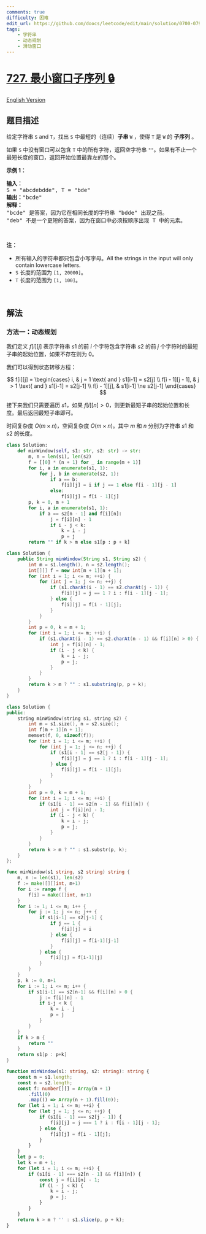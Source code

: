 ```yaml
---
comments: true
difficulty: 困难
edit_url: https://github.com/doocs/leetcode/edit/main/solution/0700-0799/0727.Minimum%20Window%20Subsequence/README.md
tags:
    - 字符串
    - 动态规划
    - 滑动窗口
---
```


<!-- problem:start -->

# [727. 最小窗口子序列 🔒](https://leetcode.cn/problems/minimum-window-subsequence)

[English Version](/solution/0700-0799/0727.Minimum%20Window%20Subsequence/README_EN.md)

## 题目描述

<!-- description:start -->

<p>给定字符串 <code>S</code> and <code>T</code>，找出 <code>S</code> 中最短的（连续）<strong>子串</strong> <code>W</code> ，使得 <code>T</code> 是 <code>W</code> 的 <strong>子序列</strong> 。</p>

<p>如果 <code>S</code> 中没有窗口可以包含 <code>T</code> 中的所有字符，返回空字符串 <code>&quot;&quot;</code>。如果有不止一个最短长度的窗口，返回开始位置最靠左的那个。</p>

<p><strong>示例 1：</strong></p>

<pre><strong>输入：</strong>
S = &quot;abcdebdde&quot;, T = &quot;bde&quot;
<strong>输出：</strong>&quot;bcde&quot;
<strong>解释：</strong>
&quot;bcde&quot; 是答案，因为它在相同长度的字符串 &quot;bdde&quot; 出现之前。
&quot;deb&quot; 不是一个更短的答案，因为在窗口中必须按顺序出现 T 中的元素。</pre>

<p>&nbsp;</p>

<p><strong>注：</strong></p>

<ul>
	<li>所有输入的字符串都只包含小写字母。All the strings in the input will only contain lowercase letters.</li>
	<li><code>S</code>&nbsp;长度的范围为&nbsp;<code>[1, 20000]</code>。</li>
	<li><code>T</code>&nbsp;长度的范围为&nbsp;<code>[1, 100]</code>。</li>
</ul>

<p>&nbsp;</p>

<!-- description:end -->

## 解法

<!-- solution:start -->

### 方法一：动态规划

我们定义 $f[i][j]$ 表示字符串 $s1$ 的前 $i$ 个字符包含字符串 $s2$ 的前 $j$ 个字符时的最短子串的起始位置，如果不存在则为 $0$。

我们可以得到状态转移方程：

$$
f[i][j] = \begin{cases}
i, & j = 1 \text{ and } s1[i-1] = s2[j] \\
f[i - 1][j - 1], & j > 1 \text{ and } s1[i-1] = s2[j-1] \\
f[i - 1][j], & s1[i-1] \ne s2[j-1]
\end{cases}
$$

接下来我们只需要遍历 $s1$，如果 $f[i][n] \gt 0$，则更新最短子串的起始位置和长度。最后返回最短子串即可。

时间复杂度 $O(m \times n)$，空间复杂度 $O(m \times n)$。其中 $m$ 和 $n$ 分别为字符串 $s1$ 和 $s2$ 的长度。

<!-- tabs:start -->

```python
class Solution:
    def minWindow(self, s1: str, s2: str) -> str:
        m, n = len(s1), len(s2)
        f = [[0] * (n + 1) for _ in range(m + 1)]
        for i, a in enumerate(s1, 1):
            for j, b in enumerate(s2, 1):
                if a == b:
                    f[i][j] = i if j == 1 else f[i - 1][j - 1]
                else:
                    f[i][j] = f[i - 1][j]
        p, k = 0, m + 1
        for i, a in enumerate(s1, 1):
            if a == s2[n - 1] and f[i][n]:
                j = f[i][n] - 1
                if i - j < k:
                    k = i - j
                    p = j
        return "" if k > m else s1[p : p + k]
```

```java
class Solution {
    public String minWindow(String s1, String s2) {
        int m = s1.length(), n = s2.length();
        int[][] f = new int[m + 1][n + 1];
        for (int i = 1; i <= m; ++i) {
            for (int j = 1; j <= n; ++j) {
                if (s1.charAt(i - 1) == s2.charAt(j - 1)) {
                    f[i][j] = j == 1 ? i : f[i - 1][j - 1];
                } else {
                    f[i][j] = f[i - 1][j];
                }
            }
        }
        int p = 0, k = m + 1;
        for (int i = 1; i <= m; ++i) {
            if (s1.charAt(i - 1) == s2.charAt(n - 1) && f[i][n] > 0) {
                int j = f[i][n] - 1;
                if (i - j < k) {
                    k = i - j;
                    p = j;
                }
            }
        }
        return k > m ? "" : s1.substring(p, p + k);
    }
}
```

```cpp
class Solution {
public:
    string minWindow(string s1, string s2) {
        int m = s1.size(), n = s2.size();
        int f[m + 1][n + 1];
        memset(f, 0, sizeof(f));
        for (int i = 1; i <= m; ++i) {
            for (int j = 1; j <= n; ++j) {
                if (s1[i - 1] == s2[j - 1]) {
                    f[i][j] = j == 1 ? i : f[i - 1][j - 1];
                } else {
                    f[i][j] = f[i - 1][j];
                }
            }
        }
        int p = 0, k = m + 1;
        for (int i = 1; i <= m; ++i) {
            if (s1[i - 1] == s2[n - 1] && f[i][n]) {
                int j = f[i][n] - 1;
                if (i - j < k) {
                    k = i - j;
                    p = j;
                }
            }
        }
        return k > m ? "" : s1.substr(p, k);
    }
};
```

```go
func minWindow(s1 string, s2 string) string {
	m, n := len(s1), len(s2)
	f := make([][]int, m+1)
	for i := range f {
		f[i] = make([]int, n+1)
	}
	for i := 1; i <= m; i++ {
		for j := 1; j <= n; j++ {
			if s1[i-1] == s2[j-1] {
				if j == 1 {
					f[i][j] = i
				} else {
					f[i][j] = f[i-1][j-1]
				}
			} else {
				f[i][j] = f[i-1][j]
			}
		}
	}
	p, k := 0, m+1
	for i := 1; i <= m; i++ {
		if s1[i-1] == s2[n-1] && f[i][n] > 0 {
			j := f[i][n] - 1
			if i-j < k {
				k = i - j
				p = j
			}
		}
	}
	if k > m {
		return ""
	}
	return s1[p : p+k]
}
```

```ts
function minWindow(s1: string, s2: string): string {
    const m = s1.length;
    const n = s2.length;
    const f: number[][] = Array(m + 1)
        .fill(0)
        .map(() => Array(n + 1).fill(0));
    for (let i = 1; i <= m; ++i) {
        for (let j = 1; j <= n; ++j) {
            if (s1[i - 1] === s2[j - 1]) {
                f[i][j] = j === 1 ? i : f[i - 1][j - 1];
            } else {
                f[i][j] = f[i - 1][j];
            }
        }
    }
    let p = 0;
    let k = m + 1;
    for (let i = 1; i <= m; ++i) {
        if (s1[i - 1] === s2[n - 1] && f[i][n]) {
            const j = f[i][n] - 1;
            if (i - j < k) {
                k = i - j;
                p = j;
            }
        }
    }
    return k > m ? '' : s1.slice(p, p + k);
}
```

<!-- tabs:end -->

<!-- solution:end -->

<!-- problem:end -->
